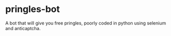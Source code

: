 # pringles-bot
A bot that will give you free pringles, poorly coded in python using selenium and anticaptcha.
